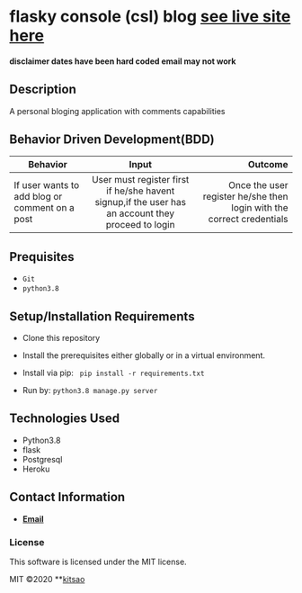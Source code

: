 # flasky console (csl) blog [see live site here](https://cslapp.herokuapp.com/)
#### disclaimer dates have been hard coded email may not work


## Description

A personal bloging application with comments capabilities

## Behavior Driven Development(BDD)

| Behavior        | Input           | Outcome  |
| ------------- |:-------------:| -----:|
| If user wants to add blog or comment on a post | User must register first if he/she havent signup,if the user has an account they proceed to login | Once the user register he/she then login with the correct credentials |

## Prequisites
* `Git`
* `python3.8`



## Setup/Installation Requirements

* Clone this repository
* Install the prerequisites either globally or in a virtual environment.
* Install via pip:
            ``` 
            pip install -r requirements.txt
             ```

* Run by:
           ```
            python3.8 manage.py server 
           ```            


## Technologies Used

* Python3.8
* flask
* Postgresql
* Heroku

## Contact Information

* **[Email](jacksonkitsao10@gmail.com)**

### License

This software is licensed under the MIT license.

MIT &copy;2020 **[kitsao](https://github.com/jkitsao)